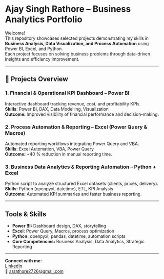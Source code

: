 # Ajay Singh Rathore – Business Analytics Portfolio

Welcome!  
This repository showcases selected projects demonstrating my skills in **Business Analysis, Data Visualization, and Process Automation** using Power BI, Excel, and Python.  
Each project focuses on solving business problems through data-driven insights and efficiency improvement.

---

## 🔹 Projects Overview

### 1. Financial & Operational KPI Dashboard – Power BI
Interactive dashboard tracking revenue, cost, and profitability KPIs.  
**Skills:** Power BI, DAX, Data Modelling, Visualization  
**Outcome:** Improved visibility of financial performance and decision-making.

### 2. Process Automation & Reporting – Excel (Power Query & Macros)
Automated reporting workflows integrating Power Query and VBA.  
**Skills:** Excel Automation, VBA, Power Query  
**Outcome:** ~40 % reduction in manual reporting time.

### 3. Business Data Analytics & Reporting Automation – Python + Excel
Python script to analyze structured Excel datasets (clients, prices, delivery).  
**Skills:** Python (openpyxl, datetime), ETL, KPI Analysis  
**Outcome:** Automated KPI summaries and faster business reporting.

---

##  Tools & Skills
- **Power BI:** Dashboard design, DAX, storytelling  
- **Excel:** Power Query, Macros, process optimization  
- **Python:** openpyxl, pandas, datetime, automation scripts  
- **Core Competencies:** Business Analysis, Data Analytics, Strategic Reporting

---

 **Connect with me:**  
[LinkedIn](https://www.linkedin.com/in/ajay-singh-rathore-248a42266)  
📧 asrathore2726@gmail.com
